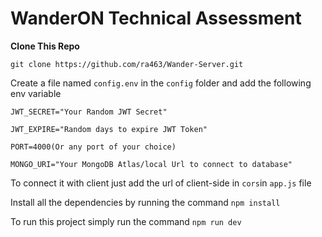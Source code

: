 # WanderON Technical Assessment

**Clone This Repo**

```
git clone https://github.com/ra463/Wander-Server.git
```

Create a file named `config.env` in the `config` folder and add the following env variable

```
JWT_SECRET="Your Random JWT Secret"

JWT_EXPIRE="Random days to expire JWT Token"

PORT=4000(Or any port of your choice)

MONGO_URI="Your MongoDB Atlas/local Url to connect to database"

```

To connect it with client just add the url of client-side in `cors`in `app.js` file

Install all the dependencies by running the command `npm install`

To run this project simply run the command `npm run dev`
